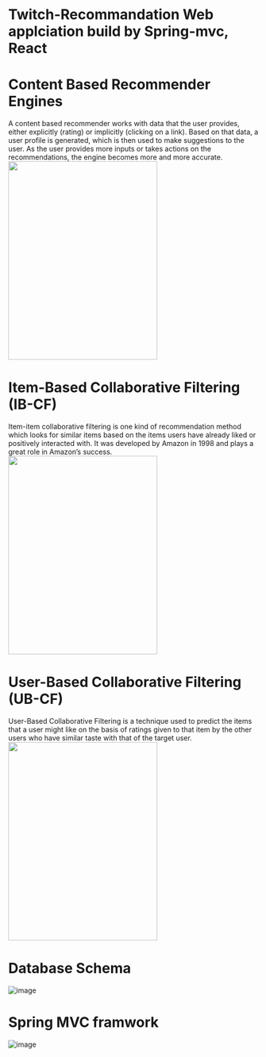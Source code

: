 # Twitch-Recommandation Web applciation build by Spring-mvc, React


# Content Based Recommender Engines
A content based recommender works with data that the user provides, either explicitly (rating) or implicitly (clicking on a link). Based on that data, a user profile is generated, which is then used to make suggestions to the user. As the user provides more inputs or takes actions on the recommendations, the engine becomes more and more accurate.
<br>
<img src = "https://user-images.githubusercontent.com/57688228/193190758-817b3ec7-d8b7-43da-ab57-3272affd0c2e.png" width = "300" height="400">




# Item-Based Collaborative Filtering (IB-CF)
Item-item collaborative filtering is one kind of recommendation method which looks for similar items based on the items users have already liked or positively interacted with. It was developed by Amazon in 1998 and plays a great role in Amazon’s success.
<img src="https://user-images.githubusercontent.com/57688228/193192278-874723b8-a642-4e6c-a4d2-6d7d99a86249.png" width ="300" height="400">




# User-Based Collaborative Filtering (UB-CF)
User-Based Collaborative Filtering is a technique used to predict the items that a user might like on the basis of ratings given to that item by the other users who have similar taste with that of the target user.
<br>
<img src = "https://user-images.githubusercontent.com/57688228/193192605-ae264be6-9bcc-4a35-be99-00f96f6e833f.png" width ="300" height="400">


# Database Schema

![image](https://user-images.githubusercontent.com/57688228/193465874-1e1c98ce-2dad-47a4-982c-c704853b095b.png)

# Spring MVC framwork
![image](https://user-images.githubusercontent.com/57688228/193466001-ee311db9-a81c-4844-8bc1-90d61e176e32.png)




